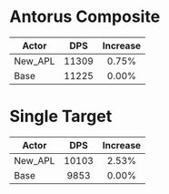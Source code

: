 # Antorus Composite
| Actor | DPS | Increase |
|---|:---:|:---:|
|New_APL|11309|0.75%|
|Base|11225|0.00%|

# Single Target
| Actor | DPS | Increase |
|---|:---:|:---:|
|New_APL|10103|2.53%|
|Base|9853|0.00%|
